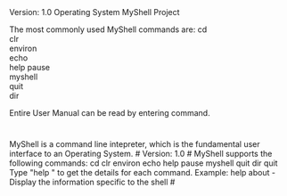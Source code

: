 <help>
Version: 1.0
Operating System MyShell Project

The most commonly used MyShell commands are:
  cd      
  clr       
  environ     
  echo    
  help
  pause  
  myshell   
  quit        
  dir 

Entire User Manual can be read by entering <help more> command.
#

<help about>
MyShell is a command line intepreter, which is the fundamental user interface to an Operating System.
#

<help version>
Version: 1.0
#

<help commands>
MyShell supports the following commands:
    cd      clr       environ     echo    help
    pause   myshell   quit        dir     quit 
Type "help <command>" to get the details for each command.
Example: help about - Display the information specific to the shell
#
